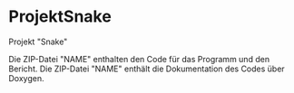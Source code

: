# ProjektSnake
Projekt "Snake"


Die ZIP-Datei "NAME" enthalten den Code für das Programm und den Bericht. Die ZIP-Datei "NAME" enthält die Dokumentation des Codes über Doxygen.
